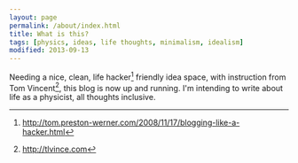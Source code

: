 ```yaml
---
layout: page
permalink: /about/index.html
title: What is this?
tags: [physics, ideas, life thoughts, minimalism, idealism]
modified: 2013-09-13
---
```


Needing a nice, clean, life hacker[^1] friendly idea space, with instruction from Tom Vincent[^2], this blog is now up and running. I'm intending to write about life as a physicist, all thoughts inclusive.

[^1]: <http://tom.preston-werner.com/2008/11/17/blogging-like-a-hacker.html>
[^2]: <http://tlvince.com>
